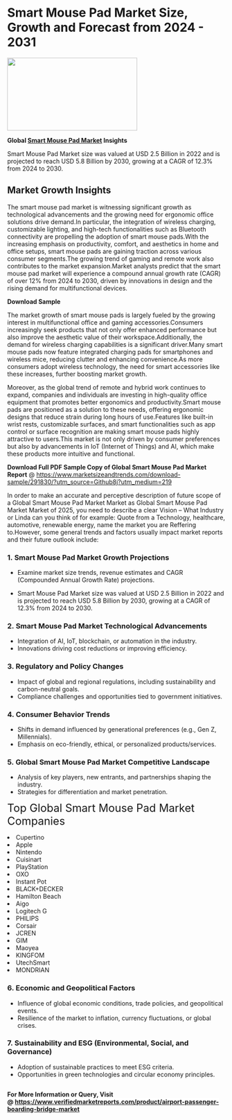 <H1>Smart Mouse Pad Market Size, Growth and Forecast from 2024 - 2031</H1><img class="aligncenter size-medium wp-image-584254" src="https://thirdeyenews.in/wp-content/uploads/2024/09/Global-Market-Research-300x168.jpeg" alt="" width="300" height="168" /><p><strong>Global&nbsp;<a href="https://www.marketsizeandtrends.com/download-sample/291830/?utm_source=Github8j?utm_medium=219">Smart Mouse Pad Market</a> Insights</strong></p><p>Smart Mouse Pad Market size was valued at USD 2.5 Billion in 2022 and is projected to reach USD 5.8 Billion by 2030, growing at a CAGR of 12.3% from 2024 to 2030.</p><p><h2>Market Growth Insights</h2> <p>The smart mouse pad market is witnessing significant growth as technological advancements and the growing need for ergonomic office solutions drive demand.In particular, the integration of wireless charging, customizable lighting, and high-tech functionalities such as Bluetooth connectivity are propelling the adoption of smart mouse pads.With the increasing emphasis on productivity, comfort, and aesthetics in home and office setups, smart mouse pads are gaining traction across various consumer segments.The growing trend of gaming and remote work also contributes to the market expansion.Market analysts predict that the smart mouse pad market will experience a compound annual growth rate (CAGR) of over 12% from 2024 to 2030, driven by innovations in design and the rising demand for multifunctional devices.</p> <p><strong>Download Sample</strong></p> <p>The market growth of smart mouse pads is largely fueled by the growing interest in multifunctional office and gaming accessories.Consumers increasingly seek products that not only offer enhanced performance but also improve the aesthetic value of their workspace.Additionally, the demand for wireless charging capabilities is a significant driver.Many smart mouse pads now feature integrated charging pads for smartphones and wireless mice, reducing clutter and enhancing convenience.As more consumers adopt wireless technology, the need for smart accessories like these increases, further boosting market growth.</p> <p>Moreover, as the global trend of remote and hybrid work continues to expand, companies and individuals are investing in high-quality office equipment that promotes better ergonomics and productivity.Smart mouse pads are positioned as a solution to these needs, offering ergonomic designs that reduce strain during long hours of use.Features like built-in wrist rests, customizable surfaces, and smart functionalities such as app control or surface recognition are making smart mouse pads highly attractive to users.This market is not only driven by consumer preferences but also by advancements in IoT (Internet of Things) and AI, which make these products more intuitive and functional.</p> <p></p><p><span class=""><strong>Download Full PDF Sample Copy of Global Smart Mouse Pad Market Report</strong> @ <a href="https://www.marketsizeandtrends.com/download-sample/291830/?utm_source=Github8j?utm_medium=219" target="_blank">https://www.marketsizeandtrends.com/download-sample/291830/?utm_source=Github8j?utm_medium=219</a></span></p><p>In order to make an accurate and perceptive description of future scope of a Global&nbsp;Smart Mouse Pad Market Market as Global&nbsp;Smart Mouse Pad Market Market of 2025, you need to describe a clear Vision &ndash; What Industry or Linda can you think of for example: Quote from a Technology, healthcare, automotive, renewable energy, name the market you are Reffering to.However, some general trends and factors usually impact market reports and their future outlook include:</p><h3>1.&nbsp;<strong>Smart Mouse Pad Market Growth Projections</strong></h3><ul><li>Examine market size trends, revenue estimates and CAGR (Compounded Annual Growth Rate) projections.</li><li><p>Smart Mouse Pad Market size was valued at USD 2.5 Billion in 2022 and is projected to reach USD 5.8 Billion by 2030, growing at a CAGR of 12.3% from 2024 to 2030.</p></li></ul><h3>2.&nbsp;<strong>Smart Mouse Pad Market Technological Advancements</strong></h3><ul><li>Integration of AI, IoT, blockchain, or automation in the industry.</li><li>Innovations driving cost reductions or improving efficiency.</li></ul><h3>3.&nbsp;<strong>Regulatory and Policy Changes</strong></h3><ul><li>Impact of global and regional regulations, including sustainability and carbon-neutral goals.</li><li>Compliance challenges and opportunities tied to government initiatives.</li></ul><h3>4.&nbsp;<strong>Consumer Behavior Trends</strong></h3><ul><li>Shifts in demand influenced by generational preferences (e.g., Gen Z, Millennials).</li><li>Emphasis on eco-friendly, ethical, or personalized products/services.</li></ul><h3>5.&nbsp;<strong>Global Smart Mouse Pad Market Competitive Landscape</strong></h3><ul><li>Analysis of key players, new entrants, and partnerships shaping the industry.</li><li>Strategies for differentiation and market penetration.</li></ul><p data-pm-slice="1 1 []"><span style="color: inherit; font-family: inherit; font-size: 25px;">Top Global Smart Mouse Pad Market Companies</span></p><div class="" data-test-id=""><p><li>Cupertino</li><li> Apple</li><li> Nintendo</li><li> Cuisinart</li><li> PlayStation</li><li> OXO</li><li> Instant Pot</li><li> BLACK+DECKER</li><li> Hamilton Beach</li><li> Aigo</li><li> Logitech G</li><li> PHILIPS</li><li> Corsair</li><li> JCREN</li><li> GIM</li><li> Maoyea</li><li> KINGFOM</li><li> UtechSmart</li><li> MONDRIAN</li></p></div><h3>6.&nbsp;<strong>Economic and Geopolitical Factors</strong></h3><ul><li>Influence of global economic conditions, trade policies, and geopolitical events.</li><li>Resilience of the market to inflation, currency fluctuations, or global crises.</li></ul><h3>7.&nbsp;<strong>Sustainability and ESG (Environmental, Social, and Governance)</strong></h3><ul><li>Adoption of sustainable practices to meet ESG criteria.</li><li>Opportunities in green technologies and circular economy principles.</li></ul><h2><strong style="font-size: 14px;">For More Information or Query, Visit @&nbsp;</strong><a style="background-color: #ffffff; font-size: 14px;" href="https://www.marketsizeandtrends.com/report/smart-mouse-pad-market/" target="_blank">https://www.verifiedmarketreports.com/product/airport-passenger-boarding-bridge-market</a></h2>